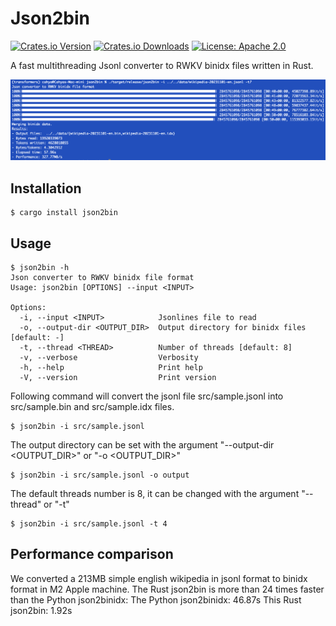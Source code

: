 # Json2bin

[![Crates.io Version](https://img.shields.io/crates/v/json2bin.svg)](https://crates.io/crates/json2bin)
[![Crates.io Downloads](https://img.shields.io/crates/d/json2bin.svg)](https://crates.io/crates/json2bin)
[![License: Apache 2.0](https://img.shields.io/badge/license-Apache_2.0-blue.svg)](https://github.com/cahya-wirawan/json2bin/blob/main/LICENSE.txt)

A fast multithreading Jsonl converter to RWKV binidx files written in Rust.

![performance-multithreading](data/performance-multithreading.png)

## Installation

```
$ cargo install json2bin
```

## Usage

```
$ json2bin -h
Json converter to RWKV binidx file format
Usage: json2bin [OPTIONS] --input <INPUT>

Options:
  -i, --input <INPUT>            Jsonlines file to read
  -o, --output-dir <OUTPUT_DIR>  Output directory for binidx files [default: -]
  -t, --thread <THREAD>          Number of threads [default: 8]
  -v, --verbose                  Verbosity
  -h, --help                     Print help
  -V, --version                  Print version
```
Following command will convert the jsonl file src/sample.jsonl into src/sample.bin and src/sample.idx files.
```
$ json2bin -i src/sample.jsonl
```
The output directory can be set with the argument "--output-dir <OUTPUT_DIR>" or "-o <OUTPUT_DIR>"
```
$ json2bin -i src/sample.jsonl -o output
```
The default threads number is 8, it can be changed with the argument "--thread" or "-t"
```
$ json2bin -i src/sample.jsonl -t 4
```

## Performance comparison

We converted a 213MB simple english wikipedia in jsonl format to binidx format in M2 Apple machine. The Rust json2bin
is more than 24 times faster than the Python json2binidx:
The Python json2binidx: 46.87s
This Rust json2bin: 1.92s


